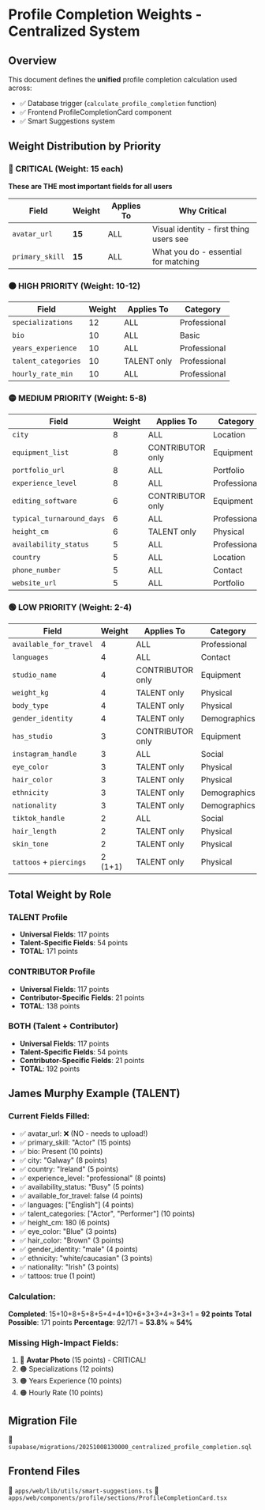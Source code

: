 # Profile Completion Weights - Centralized System

## Overview
This document defines the **unified** profile completion calculation used across:
- ✅ Database trigger (`calculate_profile_completion` function)
- ✅ Frontend ProfileCompletionCard component
- ✅ Smart Suggestions system

## Weight Distribution by Priority

### 🔴 CRITICAL (Weight: 15 each)
**These are THE most important fields for all users**

| Field | Weight | Applies To | Why Critical |
|-------|--------|------------|--------------|
| `avatar_url` | **15** | ALL | Visual identity - first thing users see |
| `primary_skill` | **15** | ALL | What you do - essential for matching |

### 🟠 HIGH PRIORITY (Weight: 10-12)

| Field | Weight | Applies To | Category |
|-------|--------|------------|----------|
| `specializations` | 12 | ALL | Professional |
| `bio` | 10 | ALL | Basic |
| `years_experience` | 10 | ALL | Professional |
| `talent_categories` | 10 | TALENT only | Professional |
| `hourly_rate_min` | 10 | ALL | Professional |

### 🟡 MEDIUM PRIORITY (Weight: 5-8)

| Field | Weight | Applies To | Category |
|-------|--------|------------|----------|
| `city` | 8 | ALL | Location |
| `equipment_list` | 8 | CONTRIBUTOR only | Equipment |
| `portfolio_url` | 8 | ALL | Portfolio |
| `experience_level` | 8 | ALL | Professional |
| `editing_software` | 6 | CONTRIBUTOR only | Equipment |
| `typical_turnaround_days` | 6 | ALL | Professional |
| `height_cm` | 6 | TALENT only | Physical |
| `availability_status` | 5 | ALL | Professional |
| `country` | 5 | ALL | Location |
| `phone_number` | 5 | ALL | Contact |
| `website_url` | 5 | ALL | Portfolio |

### 🟢 LOW PRIORITY (Weight: 2-4)

| Field | Weight | Applies To | Category |
|-------|--------|------------|----------|
| `available_for_travel` | 4 | ALL | Professional |
| `languages` | 4 | ALL | Contact |
| `studio_name` | 4 | CONTRIBUTOR only | Equipment |
| `weight_kg` | 4 | TALENT only | Physical |
| `body_type` | 4 | TALENT only | Physical |
| `gender_identity` | 4 | TALENT only | Demographics |
| `has_studio` | 3 | CONTRIBUTOR only | Equipment |
| `instagram_handle` | 3 | ALL | Social |
| `eye_color` | 3 | TALENT only | Physical |
| `hair_color` | 3 | TALENT only | Physical |
| `ethnicity` | 3 | TALENT only | Demographics |
| `nationality` | 3 | TALENT only | Demographics |
| `tiktok_handle` | 2 | ALL | Social |
| `hair_length` | 2 | TALENT only | Physical |
| `skin_tone` | 2 | TALENT only | Physical |
| `tattoos` + `piercings` | 2 (1+1) | TALENT only | Physical |

## Total Weight by Role

### TALENT Profile
- **Universal Fields**: 117 points
- **Talent-Specific Fields**: 54 points
- **TOTAL**: 171 points

### CONTRIBUTOR Profile
- **Universal Fields**: 117 points
- **Contributor-Specific Fields**: 21 points
- **TOTAL**: 138 points

### BOTH (Talent + Contributor)
- **Universal Fields**: 117 points
- **Talent-Specific Fields**: 54 points
- **Contributor-Specific Fields**: 21 points
- **TOTAL**: 192 points

## James Murphy Example (TALENT)

### Current Fields Filled:
- ✅ avatar_url: ❌ (NO - needs to upload!)
- ✅ primary_skill: "Actor" (15 points)
- ✅ bio: Present (10 points)
- ✅ city: "Galway" (8 points)
- ✅ country: "Ireland" (5 points)
- ✅ experience_level: "professional" (8 points)
- ✅ availability_status: "Busy" (5 points)
- ✅ available_for_travel: false (4 points)
- ✅ languages: ["English"] (4 points)
- ✅ talent_categories: ["Actor", "Performer"] (10 points)
- ✅ height_cm: 180 (6 points)
- ✅ eye_color: "Blue" (3 points)
- ✅ hair_color: "Brown" (3 points)
- ✅ gender_identity: "male" (4 points)
- ✅ ethnicity: "white/caucasian" (3 points)
- ✅ nationality: "Irish" (3 points)
- ✅ tattoos: true (1 point)

### Calculation:
**Completed**: 15+10+8+5+8+5+4+4+10+6+3+3+4+3+3+1 = **92 points**
**Total Possible**: 171 points
**Percentage**: 92/171 = **53.8%** ≈ **54%**

### Missing High-Impact Fields:
1. 🔴 **Avatar Photo** (15 points) - CRITICAL!
2. 🟠 Specializations (12 points)
3. 🟠 Years Experience (10 points)
4. 🟠 Hourly Rate (10 points)

## Migration File
📄 `supabase/migrations/20251008130000_centralized_profile_completion.sql`

## Frontend Files
📄 `apps/web/lib/utils/smart-suggestions.ts`
📄 `apps/web/components/profile/sections/ProfileCompletionCard.tsx`

